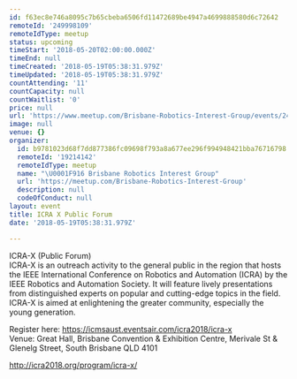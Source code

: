 ```yaml
---
id: f63ec8e746a8095c7b65cbeba6506fd11472689be4947a4699888580d6c72642
remoteId: '249998109'
remoteIdType: meetup
status: upcoming
timeStart: '2018-05-20T02:00:00.000Z'
timeEnd: null
timeCreated: '2018-05-19T05:38:31.979Z'
timeUpdated: '2018-05-19T05:38:31.979Z'
countAttending: '11'
countCapacity: null
countWaitlist: '0'
price: null
url: 'https://www.meetup.com/Brisbane-Robotics-Interest-Group/events/249998109/'
image: null
venue: {}
organizer:
  id: b9781023d68f7dd877386fc09698f793a8a677ee296f994948421bba76716798
  remoteId: '19214142'
  remoteIdType: meetup
  name: "\U0001F916 Brisbane Robotics Interest Group"
  url: 'https://meetup.com/Brisbane-Robotics-Interest-Group'
  description: null
  codeOfConduct: null
layout: event
title: ICRA X Public Forum
date: '2018-05-19T05:38:31.979Z'

---
```

<p>ICRA-X (Public Forum)<br/>ICRA-X is an outreach activity to the general public in the region that hosts the IEEE International Conference on Robotics and Automation (ICRA) by the IEEE Robotics and Automation Society. It will feature lively presentations from distinguished experts on popular and cutting-edge topics in the field. ICRA-X is aimed at enlightening the greater community, especially the young generation.</p> <p>Register here: <a href="https://icmsaust.eventsair.com/icra2018/icra-x" class="linkified">https://icmsaust.eventsair.com/icra2018/icra-x</a><br/>Venue: Great Hall, Brisbane Convention &amp; Exhibition Centre, Merivale St &amp; Glenelg Street, South Brisbane QLD 4101</p> <p><a href="http://icra2018.org/program/icra-x/" class="linkified">http://icra2018.org/program/icra-x/</a></p>
